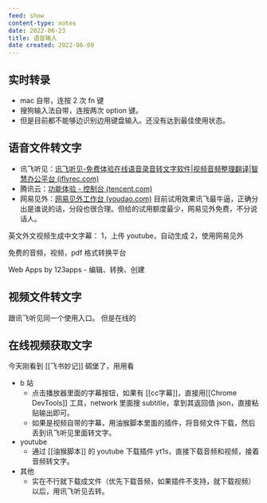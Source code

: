 ```yaml
---
feed: show
content-type: notes
date: 2022-06-23
title: 语音输入
date created: 2022-06-09
---
```


## 实时转录

- mac 自带，连按 2 次 fn 键
- 搜狗输入法自带，连按两次 option 键。
- 但是目前都不能够边识别边用键盘输入。还没有达到最佳使用状态。

## 语音文件转文字

- 讯飞听见：[讯飞听见-免费体验在线语音录音转文字软件|视频音频整理翻译|智慧办公平台 (iflyrec.com)](https://www.iflyrec.com/)
- 腾讯云：[功能体验 - 控制台 (tencent.com)](https://console.cloud.tencent.com/asr/demonstrate)
- 网易见外：[网易见外工作台 (youdao.com)](https://jianwai.youdao.com/)
目前试用效果讯飞最牛逼，正确分出是谁说的话，分段也很合理。但给的试用额度最少，网易见外免费，不分说话人。

英文外文视频生成中文字幕：
1，上传 youtube，自动生成
2，使用网易见外

免费的音频，视频，pdf 格式转换平台

Web Apps by 123apps - 编辑、转换、创建

## 视频文件转文字

跟讯飞听见同一个使用入口。
但是在线的

## 在线视频获取文字

今天刚看到 [[飞书妙记]] 碉堡了，用用看
- b 站
	- 点击播放器里面的字幕按钮，如果有 [[cc字幕]]，直接用[[Chrome DevTools]] 工具，network 里面搜 subtitle，拿到其返回值 json，直接粘贴输出即可。
	- 如果是视频自带的字幕，用油猴脚本里面的插件，将音频文件下载，然后丢到讯飞听见里面转文字。
- youtube
	- 通过 [[油猴脚本]] 的 youtube 下载插件 yt1s，直接下载音频和视频，接着音频转文字。
- 其他
	- 实在不行就下载成文件（优先下载音频，如果插件不支持，就下载视频）以后，用讯飞听见去转。
